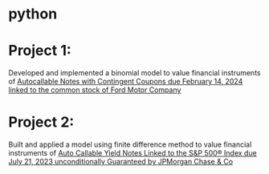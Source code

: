 # python
# Project 1:
Developed and implemented a binomial model to value financial instruments of [Autocallable Notes with Contingent Coupons due February 14, 2024 linked to the common stock of Ford Motor Company](https://www.sec.gov/Archives/edgar/data/0000927971/000121465922002254/g210227424b2.htm)
# Project 2:
Built and applied a model using finite difference method to value financial instruments of [Auto Callable Yield Notes Linked to the S\&P 500® Index due July 21, 2023 unconditionally Guaranteed by JPMorgan Chase \& Co](https://www.sec.gov/Archives/edgar/data/0001665650/000182912622001257/jpm_424b2.htm)
